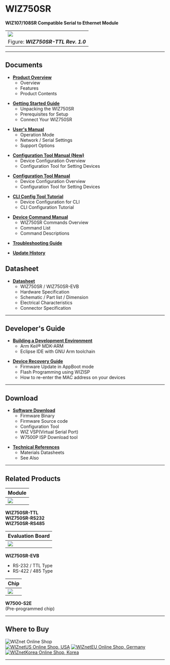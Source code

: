 # WIZ750SR

**WIZ107/108SR Compatible Serial to Ethernet Module**

|                                                           |
| --------------------------------------------------------- |
| ![](/products/wiz750sr/wiz750sr_rev1.0_main_1024x693.png) |
| Figure: ***WIZ750SR-TTL Rev. 1.0***                       |

-----


## Documents


  - **[Product Overview](wiz750sr_overview.md)**
      - Overview
      - Features
      - Product Contents

<!-- end list -->

  - **[Getting Started Guide](wiz750sr_gettingstarted.md)**
      - Unpacking the WIZ750SR
      - Prerequisites for Setup
      - Connect Your WIZ750SR

<!-- end list -->

  - **[User's Manual](wiz750sr_usermanual.md)** 
      - Operation Mode
      - Network / Serial Settings
      - Support Options

<!-- end list -->

  - **[Configuration Tool Manual
    (New)](wiz750sr_guiconfigtoolmanual.md)**
      - Device Configuration Overview
      - Configuration Tool for Setting Devices

<!-- end list -->

  - **[Configuration Tool
    Manual](wiz750sr_configtoolmanual.md)**
      - Device Configuration Overview
      - Configuration Tool for Setting Devices

<!-- end list -->

  - **[CLI Config Tool Tutorial](wiz750sr_clitool.md)**
      - Device Configuration for CLI
      - CLI Configuration Tutorial

<!-- end list -->

  - **[Device Command Manual](wiz750sr_commandmanual.md)**
      - WIZ750SR Commands Overview
      - Command List
      - Command Descriptions

<!-- end list -->

  - **[Troubleshooting
    Guide](wiz750sr_troubleshooting.md)**

<!-- end list -->

  - **[Update History](wiz750sr_history.md)**


## Datasheet



  - **[Datasheet](/products/wiz750sr/datasheet/start)**
      - WIZ750SR / WIZ750SR-EVB
      - Hardware Specification
      - Schematic / Part list / Dimension
      - Electrical Characteristics
      - Connector Specification

-----



## Developer's Guide



  - **[Building a Development
    Environment](building_a_wiz750sr_development_environment.md)**
      - Arm Keil® MDK-ARM
      - Eclipse IDE with GNU Arm toolchain

<!-- end list -->

  - **[Device Recovery
    Guide](wiz750sr_recovery_user_guide.md)**
      - Firmware Update in AppBoot mode
      - Flash Programming using WIZISP
      - How to re-enter the MAC address on your devices

-----



## Download



  - **[Software Download](wiz750sr_download.md)**
      - Firmware Binary
      - Firmware Source code 
      - Configuration Tool
      - WIZ VSP(Virtual Serial Port)
      - W7500P ISP Download tool

<!-- end list -->

  - **[Technical References](wiz750sr_reference.md)**
      - Materials Datasheets
      - See Also



-----

## Related Products


| **Module**                                                |
| --------------------------------------------------------- |
| ![](/products/wiz750sr/wiz750sr_rev1.0_main_1024x693.png) |

**WIZ750SR-TTL**  
**WIZ750SR-RS232**  
**WIZ750SR-RS485** 


| **Evaluation Board**                                  |
| ----------------------------------------------------- |
| ![](/products/wiz750sr/wiz750sr-ttl-evb_1024x683.png) |

 **WIZ750SR-EVB**  
   * RS-232 / TTL Type  
   * RS-422 / 485 Type



| **Chip**                                     |
| -------------------------------------------- |
| ![](/products/wiz750sr/w7500p_pic_small.png) |

 **W7500-S2E**  
(Pre-programmed chip) 


-----

## Where to Buy


![WIZnet Online Shop](/products/w5500/buynow.png)  
[![WIZnetUS Online Shop,
USA](/products/w5500/w5500_evb/icons/dollar.png)](http://www.shopwiznet.com/)
[![WIZnetEU Online Shop,
Germany](/products/w5500/w5500_evb/icons/european-euro.png)](http://shop.wiznet.eu/)
[![WIZnetKorea Online Shop,
Korea](/products/w5500/w5500_evb/icons/won.png)](http://shop.wiznet.co.kr/)



-----
